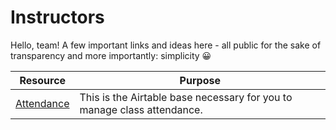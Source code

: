 # Instructors

Hello, team! A few important links and ideas here - all public for the sake of transparency and more importantly: simplicity 😀

| Resource | Purpose |
|-------------|------------|
| [Attendance](https://airtable.com/invite/l?inviteId=invyjyDY3FREI0V7s&inviteToken=77a8c4b974b0a587ee78402b150aeb7f13cc931295fd51a8f26736e641f06efb)     | This is the Airtable base necessary for you to manage class attendance.      |
